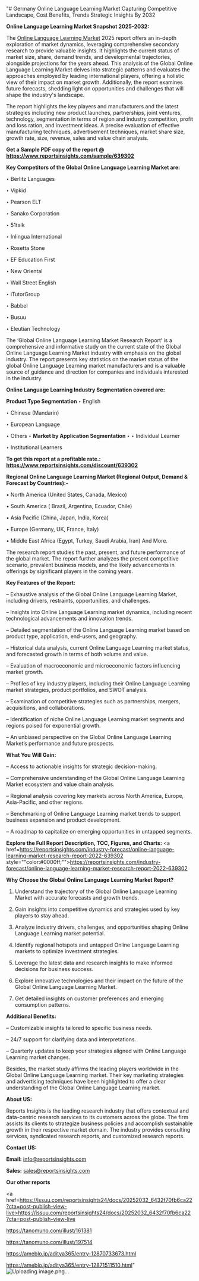 "# Germany Online Language Learning Market Capturing Competitive Landscape, Cost Benefits, Trends Strategic Insights By 2032

<strong>Online Language Learning Market Snapshot 2025-2032:</strong>

The <a href=https://www.reportsinsights.com/sample/639302>Online Language Learning Market</a> 2025 report offers an in-depth exploration of market dynamics, leveraging comprehensive secondary research to provide valuable insights. It highlights the current status of market size, share, demand trends, and developmental trajectories, alongside projections for the years ahead. This analysis of the Global Online Language Learning Market delves into strategic patterns and evaluates the approaches employed by leading international players, offering a holistic view of their impact on market growth. Additionally, the report examines future forecasts, shedding light on opportunities and challenges that will shape the industry's landscape.

The report highlights the key players and manufacturers and the latest strategies including new product launches, partnerships, joint ventures, technology, segmentation in terms of region and industry competition, profit and loss ration, and investment ideas. A precise evaluation of effective manufacturing techniques, advertisement techniques, market share size, growth rate, size, revenue, sales and value chain analysis.

<strong>Get a Sample PDF copy of the report @ <a href=https://www.reportsinsights.com/sample/639302 style=color:#0000ff;>https://www.reportsinsights.com/sample/639302</a></strong>

<strong>Key Competitors of the Global Online Language Learning Market are:</strong>

‣ Berlitz Languages

‣ Vipkid

‣ Pearson ELT

‣ Sanako Corporation

‣ 51talk

‣ Inlingua International

‣ Rosetta Stone

‣ EF Education First

‣ New Oriental

‣ Wall Street English

‣ iTutorGroup

‣ Babbel

‣ Busuu

‣ Eleutian Technology

The ‘Global Online Language Learning Market Research Report’ is a comprehensive and informative study on the current state of the Global Online Language Learning Market industry with emphasis on the global industry. The report presents key statistics on the market status of the global Online Language Learning market manufacturers and is a valuable source of guidance and direction for companies and individuals interested in the industry.

<strong>Online Language Learning Industry Segmentation covered are:</strong>

<strong>Product Type Segmentation</strong>
‣
English

‣ Chinese (Mandarin)

‣ European Language

‣ Others
‣ 
<strong>Market by Application Segmentation</strong>
‣
‣  Individual Learner

‣ Institutional Learners

<strong>To get this report at a profitable rate.: <a href=https://www.reportsinsights.com/discount/639302 style=color:#0000ff;>https://www.reportsinsights.com/discount/639302</a></strong>

<strong>Regional Online Language Learning Market (Regional Output, Demand &amp; Forecast by Countries):-</strong>

• North America (United States, Canada, Mexico)

• South America ( Brazil, Argentina, Ecuador, Chile)

• Asia Pacific (China, Japan, India, Korea)

• Europe (Germany, UK, France, Italy)

• Middle East Africa (Egypt, Turkey, Saudi Arabia, Iran) And More.

The research report studies the past, present, and future performance of the global market. The report further analyzes the present competitive scenario, prevalent business models, and the likely advancements in offerings by significant players in the coming years.

<strong>Key Features of the Report:</strong>

– Exhaustive analysis of the Global Online Language Learning Market, including drivers, restraints, opportunities, and challenges.

– Insights into Online Language Learning market dynamics, including recent technological advancements and innovation trends.

– Detailed segmentation of the Online Language Learning market based on product type, application, end-users, and geography.

– Historical data analysis, current Online Language Learning market status, and forecasted growth in terms of both volume and value.

– Evaluation of macroeconomic and microeconomic factors influencing market growth.

– Profiles of key industry players, including their Online Language Learning market strategies, product portfolios, and SWOT analysis.

– Examination of competitive strategies such as partnerships, mergers, acquisitions, and collaborations.

– Identification of niche Online Language Learning market segments and regions poised for exponential growth.

– An unbiased perspective on the Global Online Language Learning Market’s performance and future prospects.

<strong>What You Will Gain:</strong>

– Access to actionable insights for strategic decision-making.

– Comprehensive understanding of the Global Online Language Learning Market ecosystem and value chain analysis.

– Regional analysis covering key markets across North America, Europe, Asia-Pacific, and other regions.

– Benchmarking of Online Language Learning market trends to support business expansion and product development.

– A roadmap to capitalize on emerging opportunities in untapped segments.

<strong>Explore the Full Report Description, TOC, Figures, and Charts:</strong>
<a href=https://reportsinsights.com/industry-forecast/online-language-learning-market-research-report-2022-639302 style=""color:#0000ff;"">https://reportsinsights.com/industry-forecast/online-language-learning-market-research-report-2022-639302</a>

<strong>Why Choose the Global Online Language Learning Market Report?</strong>

1. Understand the trajectory of the Global Online Language Learning Market with accurate forecasts and growth trends.

2. Gain insights into competitive dynamics and strategies used by key players to stay ahead.

3. Analyze industry drivers, challenges, and opportunities shaping Online Language Learning market potential.

4. Identify regional hotspots and untapped Online Language Learning markets to optimize investment strategies.

5. Leverage the latest data and research insights to make informed decisions for business success.

6. Explore innovative technologies and their impact on the future of the Global Online Language Learning Market.

7. Get detailed insights on customer preferences and emerging consumption patterns.

<strong>Additional Benefits:</strong>

– Customizable insights tailored to specific business needs.

– 24/7 support for clarifying data and interpretations.

– Quarterly updates to keep your strategies aligned with Online Language Learning market changes.

Besides, the market study affirms the leading players worldwide in the Global Online Language Learning market. Their key marketing strategies and advertising techniques have been highlighted to offer a clear understanding of the Global Online Language Learning market.

<strong><strong>About US</strong>:</strong>

Reports Insights is the leading research industry that offers contextual and data-centric research services to its customers across the globe. The firm assists its clients to strategize business policies and accomplish sustainable growth in their respective market domain. The industry provides consulting services, syndicated research reports, and customized research reports.

<strong>Contact US:</strong>

<p class=><b>Email:</b> <a href=mailto:info@reportsinsights.com>info@reportsinsights.com</a></p>
<p class=><b>Sales:</b> <a href=mailto:sales@reportsinsights.com>sales@reportsinsights.com</a></p>

<strong>Our other reports</strong>

<a href=https://issuu.com/reportsinsights24/docs/20252032_6432f70fb6ca22?cta=post-publish-view-live>https://issuu.com/reportsinsights24/docs/20252032_6432f70fb6ca22?cta=post-publish-view-live</a>

<a href=https://tanomuno.com/illust/161381>https://tanomuno.com/illust/161381</a>

<a href=https://tanomuno.com/illust/197514>https://tanomuno.com/illust/197514</a>

<a href=https://ameblo.jp/aditya365/entry-12870733673.html>https://ameblo.jp/aditya365/entry-12870733673.html</a>

<a href=https://ameblo.jp/aditya365/entry-12871511510.html>https://ameblo.jp/aditya365/entry-12871511510.html</a>"
![Uploading image.png…]()
